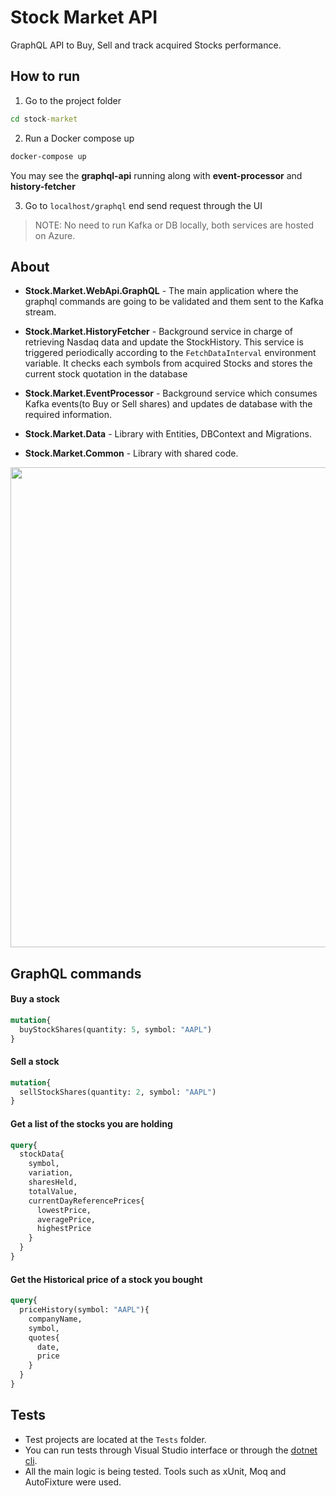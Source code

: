 # Stock Market API

GraphQL API to Buy, Sell and track acquired Stocks performance.

## How to run

1. Go to the project folder
``` cmd
cd stock-market
```

2. Run a Docker compose up
``` cmd
docker-compose up
```
You may see the **graphql-api** running along with **event-processor** and **history-fetcher**

3. Go to `localhost/graphql` end send request through the UI


> NOTE: No need to run Kafka or DB locally, both services are hosted on Azure.

## About

* **Stock.Market.WebApi.GraphQL** - The main application where the graphql commands are going to be validated and them sent to the Kafka stream.

* **Stock.Market.HistoryFetcher** - Background service in charge of retrieving Nasdaq data and update the StockHistory. This service is triggered periodically according to the `FetchDataInterval` environment variable. It checks each symbols from acquired Stocks and stores the current stock quotation in the database

* **Stock.Market.EventProcessor** - Background service which consumes Kafka events(to Buy or Sell shares) and updates de database with the required information.

* **Stock.Market.Data** - Library with Entities, DBContext and Migrations.

* **Stock.Market.Common** - Library with shared code.

<img src='https://github.com/luccanog/stock-market/assets/55986783/37668f97-9031-49e8-ae87-0285524829c5' width='768'>


## GraphQL commands

#### Buy a stock

``` graphql
mutation{
  buyStockShares(quantity: 5, symbol: "AAPL")
}
```

#### Sell a stock

``` graphql
mutation{
  sellStockShares(quantity: 2, symbol: "AAPL")
}
```


#### Get a list of the stocks you are holding

``` graphql
query{
  stockData{
    symbol,
    variation,
    sharesHeld,
    totalValue,
    currentDayReferencePrices{
      lowestPrice,
      averagePrice,
      highestPrice
    }
  }
}
```

#### Get the Historical price of a stock you bought

``` graphql
query{
  priceHistory(symbol: "AAPL"){
    companyName,
    symbol,
    quotes{
      date,
      price
    }
  }
}
```

## Tests
* Test projects are located at the `Tests` folder.
* You can run tests through Visual Studio interface or through the [dotnet cli](https://learn.microsoft.com/en-us/dotnet/core/tools/dotnet-test).
* All the main logic is being tested. Tools such as xUnit, Moq and AutoFixture were used.
